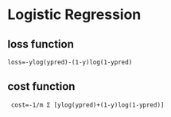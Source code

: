 # Logistic Regression

## loss function
  `loss=-ylog(ypred)-(1-y)log(1-ypred)`


## cost function 
   ` cost=-1/m Σ [ylog(ypred)+(1-y)log(1-ypred)]`
    
    
